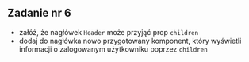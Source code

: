 ## Zadanie nr 6

- załóż, że nagłówek `Header` może przyjąć prop `children`
- dodaj do nagłówka nowo przygotowany komponent, który wyświetli informacji o zalogowanym użytkowniku poprzez `children`
